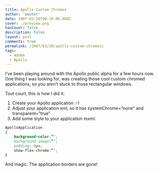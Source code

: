 ```yaml
---
title: Apollo Custom Chromes
author: 'wouter'
date: 2007-03-20T00:10:00.000Z
cover: ./preview.png
hasCover: false
description: false
layout: post
comments: true
permalink: /2007/03/20/apollo-custom-chromes/
tags:
  - Adobe
  - Apollo
---
```

I’ve been playing around with the Apollo public alpha for a few hours now. One thing I was looking for, was creating those cool custom chromed applications, so you aren’t stuck to those rectangular windows.

Tout court, this is how I did it:

1.  Create your Apollo application :-)
2.  Adjust your application xml, so it has systemChrome=”none” and transparent=”true”
3.  Add some style to your application mxml:

``` css
ApolloApplication  
{  
	background-color:”";  
	background-image:”";  
	padding: 0px;  
	show-flex-chrome:”";  
}
```

And magic: The application borders are gone!
